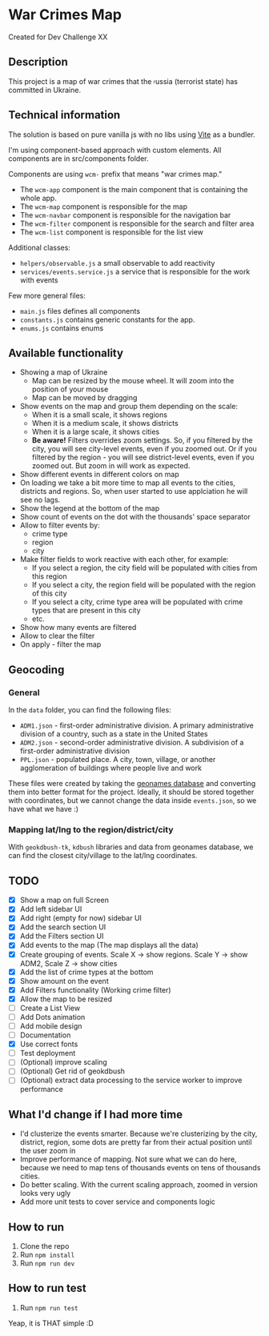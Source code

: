 # War Crimes Map
Created for Dev Challenge XX

## Description
This project is a map of war crimes that the <sub><sup>r</sup></sub>ussia (terrorist state) has committed in Ukraine.

## Technical information
The solution is based on pure vanilla js with no libs using [Vite](https://vitejs.dev/) as a bundler.

I'm using component-based approach with custom elements. All components are in src/components folder.

Components are using `wcm-` prefix that means "war crimes map."

- The `wcm-app` component is the main component that is containing the whole app.
- The `wcm-map` component is responsible for the map
- The `wcm-navbar` component is responsible for the navigation bar
- The `wcm-filter` component is responsible for the search and filter area
- The `wcm-list` component is responsible for the list view

Additional classes:
- `helpers/observable.js` a small observable to add reactivity
- `services/events.service.js` a service that is responsible for the work with events

Few more general files:
- `main.js` files defines all components
- `constants.js` contains generic constants for the app.
- `enums.js` contains enums

## Available functionality
- Showing a map of Ukraine
  - Map can be resized by the mouse wheel. It will zoom into the position of your mouse
  - Map can be moved by dragging
- Show events on the map and group them depending on the scale:
  - When it is a small scale, it shows regions
  - When it is a medium scale, it shows districts
  - When it is a large scale, it shows cities
  - **Be aware!** Filters overrides zoom settings. So, if you filtered by the city, you will see city-level events, even if you zoomed out. Or if you 
    filtered by the region - you will see district-level events, even if you zoomed out. But zoom in will work as expected.
- Show different events in different colors on map
- On loading we take a bit more time to map all events to the cities, districts and regions. So, when user started to use applciation he 
  will see no lags.
- Show the legend at the bottom of the map
- Show count of events on the dot with the thousands' space separator
- Allow to filter events by:
  - crime type
  - region
  - city
- Make filter fields to work reactive with each other, for example:
  - If you select a region, the city field will be populated with cities from this region
  - If you select a city, the region field will be populated with the region of this city
  - If you select a city, crime type area will be populated with crime types that are present in this city
  - etc.
- Show how many events are filtered
- Allow to clear the filter
- On apply - filter the map

## Geocoding
### General
In the `data` folder, you can find the following files:
- `ADM1.json` - first-order administrative division. A primary administrative division of a country, such as a state in the United States
- `ADM2.json` - second-order administrative division. A subdivision of a first-order administrative division
- `PPL.json` - populated place. A city, town, village, or another agglomeration of buildings where people live and work

These files were created by taking the [geonames database](https://download.geonames.org/export/dump/) and converting them into better format for the project.
Ideally, it should be stored together with coordinates, but we cannot change the data inside `events.json`, so we have what we have :)

### Mapping lat/lng to the region/district/city
With `geokdbush-tk`, `kdbush` libraries and data from geonames database, we can find the closest city/village to the lat/lng coordinates.

## TODO
- [x] Show a map on full Screen
- [x] Add left sidebar UI
- [x] Add right (empty for now) sidebar UI
- [x] Add the search section UI
- [x] Add the Filters section UI
- [x] Add events to the map (The map displays all the data)
- [x] Create grouping of events. Scale X -> show regions. Scale Y -> show ADM2, Scale Z -> show cities 
- [x] Add the list of crime types at the bottom
- [x] Show amount on the event
- [x] Add Filters functionality (Working crime filter)
- [x] Allow the map to be resized
- [ ] Create a List View
- [ ] Add Dots animation
- [ ] Add mobile design
- [ ] Documentation
- [x] Use correct fonts
- [ ] Test deployment
- [ ] (Optional) improve scaling
- [ ] (Optional) Get rid of geokdbush
- [ ] (Optional) extract data processing to the service worker to improve performance

## What I'd change if I had more time
- I'd clusterize the events smarter.
  Because we're clusterizing by the city, district, region, some dots are pretty far from their actual position until the user 
  zoom in
- Improve performance of mapping. Not sure what we can do here, because we need to map tens of thousands events on tens of thousands cities.
- Do better scaling. With the current scaling approach, zoomed in version looks very ugly
- Add more unit tests to cover service and components logic

## How to run
1. Clone the repo
2. Run `npm install`
3. Run `npm run dev`

## How to run test
1. Run `npm run test`

Yeap, it is THAT simple :D
